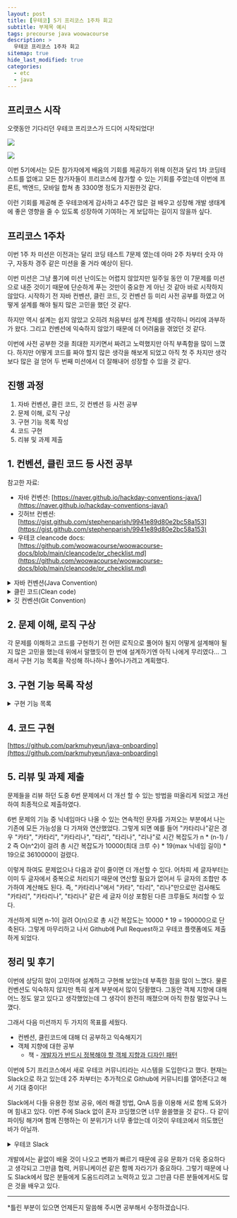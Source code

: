 ```yaml
---
layout: post
title: [우테코] 5기 프리코스 1주차 회고
subtitle: 부제목 예시
tags: precourse java woowacourse
description: >
  우테코 프리코스 1주차 회고
sitemap: true
hide_last_modified: true
categories:
  - etc
  - java
---
```


## 프리코스 시작

오랫동안 기다리던 우테코 프리코스가 드디어 시작되었다!

![](/assets//img/blog/etc/java/w1_1.PNG)

![](/assets//img/blog/etc/java/w1_2.PNG)

이번 5기에서는 모든 참가자에게 배움의 기회를 제공하기 위해 이전과 달리 1차 코딩테스트를 없애고 모든 참가자들이 프리코스에 참가할 수 있는 기회를 주었는데 이번에 프론트, 백엔드, 모바일 합쳐 총 3300명 정도가 지원한것 같다.

이런 기회를 제공해 준 우테코에게 감사하고 4주간 많은 걸 배우고 성장해 개발 생태계에 좋은 영향을 줄 수 있도록 성장하여 기여하는 게 보답하는 길이지 않을까 싶다.

## 프리코스 1주차

이번 1주 차 미션은 이전과는 달리 코딩 테스트 7문제 였는데 아마 2주 차부터 숫자 야구, 자동차 경주 같은 미션을 줄 거라 예상이 된다.

이번 미션은 그냥 풀기에 미션 난이도는 어렵지 않았지만 일주일 동안 이 7문제를 미션으로 내준 것이기 때문에 단순하게 푸는 것만이 중요한 게 아닌 것 같아 바로 시작하지 않았다. 시작하기 전 자바 컨벤션, 클린 코드, 깃 컨벤션 등 미리 사전 공부를 하였고 어떻게 설계를 해야 될지 많은 고민을 했던 것 같다.

하지만 역시 설계는 쉽지 않았고 오히려 처음부터 설계 전체를 생각하니 머리에 과부하가 왔다. 그리고 컨벤션에 익숙하지 않았기 때문에 더 어려움을 겪었던 것 같다.

이번에 사전 공부한 것을 최대한 지키면서 짜려고 노력했지만 아직 부족함을 많이 느꼈다. 하지만 어떻게 코드를 짜야 할지 많은 생각을 해보게 되었고 아직 첫 주 차지만 생각보다 많은 걸 얻어 두 번째 미션에서 더 잘해내어 성장할 수 있을 것 같다.

## 진행 과정

1. 자바 컨벤션, 클린 코드, 깃 컨벤션 등 사전 공부
2. 문제 이해, 로직 구상
3. 구현 기능 목록 작성
4. 코드 구현
5. 리뷰 및 과제 제출

## 1. 컨벤션, 클린 코드 등 사전 공부
참고한 자료:
- 자바 컨벤션: [https://naver.github.io/hackday-conventions-java/](https://naver.github.io/hackday-conventions-java/)
- 깃허브 컨벤션: [https://gist.github.com/stephenparish/9941e89d80e2bc58a153](https://gist.github.com/stephenparish/9941e89d80e2bc58a153)
- 우테코 cleancode docs: [https://github.com/woowacourse/woowacourse-docs/blob/main/cleancode/pr_checklist.md](https://github.com/woowacourse/woowacourse-docs/blob/main/cleancode/pr_checklist.md)

<details>
<summary>자바 컨벤션(Java Convention)</summary>
<div markdown="1">

### 공통(Common)
- 변수명, 클래스명, 메서드명 등에는 영문/숫자/언더스코어만 허용
- 한국어 발음대로 표기 금지
    - 좋은 예 - asset(자산)
    - 나쁜 예 - jasan(자산)

### 패키지(Package)
- 패키지 이름은 소문자로 구성
  - ex) package com.mu.apigateway

### 인터페이스(Interface)
- 인터페이스 이름에 대문자 카멜표기법 적용
    - ex) CamelCase
- 인터페이스 이름에 명사/형용사 사용

### 클래스(Class)
- 클래스 이름에 대문자 카멜표기법 적용
    - ex) CamelCase
- 클래스 이름에 명사 사용
- 테스트 클래스는 ‘Test’로 끝맺음

### 메서드(Method)
- 메서드 이름에 소문자 카멜표기법 적용
    - camelCase
- 메서드 이름은 동사/전치사로 시작
    - ex) toString(), renderHtml()

### 변수(Variable)
- 상수는 대문자와 언더스코어로 구성
    - ex) public final int CHECK = 1;
    - ex) public final String SECRET_KEY = “secret”;
- 변수에 소문자 카멜표기법 적용
    - ex) private int accessToken;

</div>
</details>

<details>
<summary>클린 코드(Clean code)</summary>
<div markdown="1">
  
### 추가 체크리스트
- 한 메서드에 오직 한 단계의 들여쓰기(indent)만 허용했는지?
- else 예약어를 쓰지 않았는가?
- 모든 원시값과 문자열을 포장했는가? 
- 콜렉션에 대해 일급 콜렉션을 적용했는가?
- 3개 이상의 인스턴스 변수를 가진 클래스를 구현하지 않았는가?
- getter/setter 없이 구현했는가?
  - 단, DTO는 허용
- 메소드의 인자 수를 제한했는가?
  - 최대 3개 까지 허용, 가능하면 줄이기 위해 노력
- 코드 한 줄에 점(.)을 하나만 허용했는가?
- 메소드가 한가지 일만 담당하도록 구현했는가?
- 클래스를 작게 유지하기 위해 노력했는가?

</div>
</details>

<details>
<summary>깃 컨벤션(Git Convention)</summary>
<div markdown="1">

## 커밋 메시지 형식
```
<type>(<scope>): <subject>
<BLANK LINE>
<body>
<BLANK LINE>
<footer>
```

커밋 메시지의 기본형식은 위와 같고 100자를 넘을 수 없습니다.

### type
- feat : 새로운 기능 추가
- fix : 버그 수정
- docs : 문서 수정
- style: 코드 포맷 변경
- refactor : 코드 리팩토링
- test : 테스트 코드 추가
- chore : 빌드, 패키지 매니저 수정

### scope
커밋 변경 위치를 지정
- ex) $location, $browser, $compile, $rootScope, ngHref, ngClick, ngView, etc...

### subject
코드 변경 사항에 대한 짧은 요약
- 현재 시제의 명령어 사용
- 첫글자 대문자 사용 X
- 끝에 점(.) 사용 X

### body
변화에 대한 동기와 이전 행동과의 대조를 포함
- 현재 시제의 명령어 사용

### footer
모든 주요 변경 사항에 대한 설명, 정당성 및 마이그레이션 참고사항

## 참고 예제
```
feat($browser): onUrlChange event (popstate/hashchange/polling)

Added new event to $browser:
- forward popstate event if available
- forward hashchange event if popstate not available
- do polling when neither popstate nor hashchange available

Breaks $browser.onHashChange, which was removed (use onUrlChange instead)
```

```
docs(guide): updated fixed docs from Google Docs

Couple of typos fixed:
- indentation
- batchLogbatchLog -> batchLog
- start periodic checking
- missing brace
```

```
style($location): add couple of missing semi colons
```

</div>
</details>

## 2. 문제 이해, 로직 구상
각 문제를 이해하고 코드를 구현하기 전 어떤 로직으로 풀어야 될지 어떻게 설계해야 될지 많은 고민을 했는데 위에서 말했듯이 한 번에 설계하기엔 아직 나에게 무리였다...  그래서 구현 기능 목록을 작성해 하나하나 풀어나가려고 계획했다.

## 3. 구현 기능 목록 작성

<details>
<summary>구현 기능 목록</summary>
<div markdown="1">

# 🚀 구현할 기능 목록

--- 

## PROBLEM1

페이지 오류 검사
- 페이지 범위 (3 ~ 398) 벗어날 시 예외 처리
- 왼쪽페이지 홀수 && 오른쪽 페이지 짝수 아닐시 예외 처리
- 왼쪽 페이지 +1 = 오른쪽 페이지가 아닐시 예외 처리

해당 페이지의 가장 큰 숫자 계산
- 각 자리 수 더한 것, 각 자리 수 곱한 것 중 큰 것 반환

점수 비교
- 포비가 이기면 1 반한
- 크롱이 이기면 2 반환
- 무승부시 0 반환

## PROBLEM2

연속된 중복 문자 제거
- 연속된 중복 문자는 한번에 제거
- 연속된 중복 문자가 없을때 까지 반복 후 반환
  - 반환한 문자열이 같은 경우
  - "" 공백인 경우

## PROBLEM3

각 자리수로 분할

해당 숫자가 3, 6, 9인지 검사

number까지 손뼉 수 계산

## PROBLEM4

반대 문자로 변경
- ' ' -> ' '
- 대문자, 소문자 구별
- 맞는 페어 문자로 변경(끝 번호 - 자기 번호 + 시작 번호)

## PROBLEM5

높은 금액 순으로 바꿀 수 있는 화폐로 교환
- 50000 -> 10000 -> 5000 -> 1000 -> 500 -> 100 -> 50 -> 10 -> 1

## PROBLEM6

닉네임마다 나올 수 있는 연속적인 문자 저장
- 나올 때 마다 해시맵을 이용해 +1씩 저장

저장된 연속적인 문자 중 중복이 있는 유저 확인
- 해시멥에 값이 2이상이면 중복

문제(연속적인 문자가 겹치는 유저) 있는 이메일 리스트 반환
- 오름차순 정렬, 중복 제거

## PROBLEM7

친구 추가 기능 구현

사용자와 함께 아는 친구를 가진 유저 확인

타임 라인 유저 확인

높은 점수 순으로 최대 5명 반환
- 추천 점수가 0점은 제외
- 추천 점수가 같은 경우 이름순으로

</div>
</details>

## 4. 코드 구현

[https://github.com/parkmuhyeun/java-onboarding](https://github.com/parkmuhyeun/java-onboarding)

## 5. 리뷰 및 과제 제출

문제들을 리뷰 하던 도중 6번 문제에서 더 개선 할 수 있는 방법을 떠올리게 되었고 개선하여 최종적으로 제출하였다.

6번 문제의 기능 중 닉네임마다 나올 수 있는 연속적인 문자를 가져오는 부분에서 나는 기존에 모든 가능성을 다 가져와 연산했었다. 그렇게 되면 예를 들어 "카타리나"같은 경우 "카타", "카타리", "카타리나", "타리", "타리나", "리나"로 시간 복잡도가 n * (n-1) / 2 즉 O(n^2)이 걸려 총 시간 복잡도가 10000(최대 크루 수) * 19(max 닉네임 길이) * 19으로 3610000이 걸렸다. 

이렇게 하여도 문제없으나 다음과 같이 줄이면 더 개선할 수 있다. 어차피 세 글자부터는 이미 두 글자에서 중복으로 처리되기 때문에 연산할 필요가 없어서 두 글자의 조합만 추가하여 계산해도 된다. 즉, "카타리나"에서 "카타", "타리", "리나"만으로만 검사해도 "카타리", "카타리나", "타리나" 같은 세 글자 이상 포함된 다른 크루들도 처리할 수 있다.

개선하게 되면 n-1이 걸려 O(n)으로 총 시간 복잡도는 10000 * 19 = 190000으로 단축된다. 
그렇게 마무리하고 나서 Github에 Pull Request하고 우테코 플랫폼에도 제출하게 되었다.

## 정리 및 후기

이번에 상당히 많이 고민하며 설계하고 구현해 보았는데 부족한 점을 많이 느꼈다. 물론 컨벤션도 익숙하지 않지만 특히 설계 부분에서 많이 당황했다. 그동안 객체 지향에 대해 어느 정도 알고 있다고 생각했었는데 그 생각이 완전히 깨졌으며 아직 한참 멀었구나 느꼈다.

그래서 다음 미션까지 두 가지의 목표를 세웠다.
- 컨벤션, 클린코드에 대해 더 공부하고 익숙해지기
- 객체 지향에 대한 공부
  - 책 - [개발자가 반드시 정복해야 할 객체 지향과 디자인 패턴]

이번에 5기 프리코스에서 새로 우테코 커뮤니티라는 시스템을 도입한다고 했다. 현재는 Slack으로 하고 있는데 2주 차부터는 추가적으로 Github에 커뮤니티를 열어준다고 해서 기대 중이다!

Slack에서 다들 유용한 정보 공유, 에러 해결 방법, QnA 등을 이용해 서로 함께 도와가며 힘내고 있다. 이번 주에 Slack 없이 혼자 코딩했으면 너무 쓸쓸했을 것 같다.. 다 같이 파이팅 해가며 함께 진행하는 이 분위기가 너무 좋았는데 이것이 우테코에서 의도했던 바가 아닐까.

<details>
<summary>우테코 Slack</summary>
<div markdown="1">

![](/assets//img/blog/etc/java/w1_3.PNG)

![](/assets//img/blog/etc/java/w1_7.PNG)

![](/assets//img/blog/etc/java/w1_8.PNG)

![](/assets//img/blog/etc/java/w1_4.PNG)

![](/assets//img/blog/etc/java/w1_5.PNG)

![](/assets//img/blog/etc/java/w1_6.PNG)

</div>
</details>

개발에서는 끝없이 배울 것이 나오고 변화가 빠르기 때문에 공유 문화가 더욱 중요하다고 생각되고 그만큼 협력, 커뮤니케이션 같은 함께 자라기가 중요하다. 그렇기 때문에 나도 Slack에서 많은 분들에게 도움드리려고 노력하고 있고 그만큼 다른 분들에게서도 많은 것을 배우고 있다.

---

[개발자가 반드시 정복해야 할 객체 지향과 디자인 패턴]: https://search.naver.com/search.naver?sm=tab_sug.top&where=nexearch&query=%EA%B0%9C%EB%B0%9C%EC%9E%90%EA%B0%80+%EB%B0%98%EB%93%9C%EC%8B%9C+%EC%A0%95%EB%B3%B5%ED%95%B4%EC%95%BC+%ED%95%A0+%EA%B0%9D%EC%B2%B4+%EC%A7%80%ED%96%A5%EA%B3%BC+%EB%94%94%EC%9E%90%EC%9D%B8+%ED%8C%A8%ED%84%B4&oquery=%EA%B0%9C%EB%B0%9C%EC%9E%90%EB%A5%BC+%EC%9C%84%ED%95%9C%EA%B0%9D%EC%B2%B4%EC%A7%80%ED%96%A5&tqi=h2Zgbdp0YihssMVzygGssssssHs-008736&acq=a&acr=1&qdt=0

*틀린 부분이 있으면 언제든지 말씀해 주시면 공부해서 수정하겠습니다.